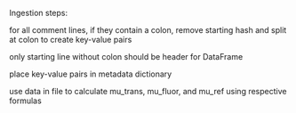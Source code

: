 Ingestion steps:

for all comment lines, if they contain a colon, remove starting hash and split at colon to create key-value pairs

only starting line without colon should be header for DataFrame

place key-value pairs in metadata dictionary

use data in file to calculate mu_trans, mu_fluor, and mu_ref using respective formulas
